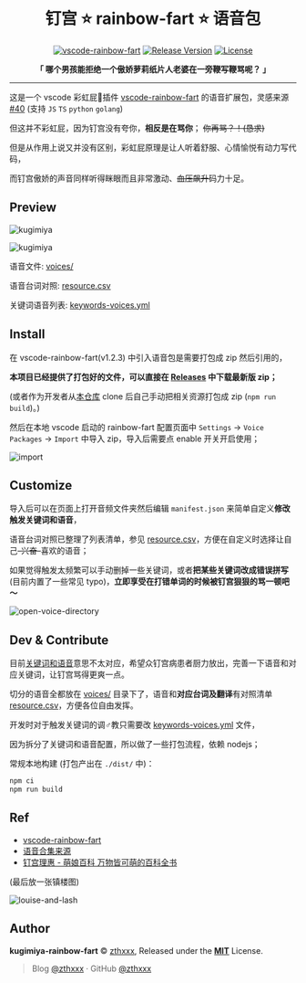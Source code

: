 <h1 align="center">
钉宫 ⭐️ rainbow-fart ⭐️ 语音包
</h1>

<p align="center">
  <a href="https://github.com/SaekiRaku/vscode-rainbow-fart" target="_blank" rel="noopener noreferrer"><img src="https://img.shields.io/badge/vscode--rainbow--fart-%E2%89%A5_v1.2.3-brightgreen.svg" alt="vscode-rainbow-fart" /></a>
  <a href="https://github.com/zthxxx/kugimiya-rainbow-fart/releases" target="_blank" rel="noopener noreferrer"><img src="https://img.shields.io/github/v/release/zthxxx/kugimiya-rainbow-fart.svg" alt="Release Version" /></a>
  <a href="https://github.com/zthxxx/kugimiya-rainbow-fart/blob/master/LICENSE" target="_blank" rel="noopener noreferrer"><img src="https://badgen.net/github/license/zthxxx/kugimiya-rainbow-fart" alt="License" /></a>
</p>

<p align="center">
<strong>「 哪个男孩能拒绝一个傲娇萝莉纸片人老婆在一旁鞭写鞭骂呢？ 」</strong>
</p>

---

这是一个 vscode 彩虹屁🌈插件 [vscode-rainbow-fart](https://github.com/SaekiRaku/vscode-rainbow-fart) 的语音扩展包，灵感来源 [#40](https://github.com/SaekiRaku/vscode-rainbow-fart/issues/40) (支持 `JS` `TS` `python` `golang`)

但这并不彩虹屁，因为钉宫没有夸你，**相反是在骂你**；  ~~你再骂？！(恳求)~~

但是从作用上说又并没有区别，彩虹屁原理是让人听着舒服、心情愉悦有动力写代码，

而钉宫傲娇的声音同样听得眯眼而且非常激动、~~血压飙升~~码力十足。


## Preview

![kugimiya](./preview/Kugimiya-preview.png)

![kugimiya](./preview/Kugimiya-preview-dark.png)

语音文件: [voices/](./voices/)

语音台词对照: [resource.csv](./resource.csv)

关键词语音列表: [keywords-voices.yml](./keywords-voices.yml)


## Install

在 vscode-rainbow-fart(v1.2.3) 中引入语音包是需要打包成 zip 然后引用的，

**本项目已经提供了打包好的文件，可以直接在 [Releases](https://github.com/zthxxx/kugimiya-rainbow-fart/releases) 中下载最新版 zip；**

(或者作为开发者从[本仓库](https://github.com/zthxxx/kugimiya-rainbow-fart) clone 后自己手动把相关资源打包成 zip (`npm run build`)。)

然后在本地 vscode 启动的 rainbow-fart 配置页面中 `Settings` -> `Voice Packages` -> `Import` 中导入 zip，导入后需要点 enable 开关开启使用；

![import](./preview/import.png)


## Customize

导入后可以在页面上打开音频文件夹然后编辑 `manifest.json` 来简单自定义**修改触发关键词和语音**，

语音台词对照已整理了列表清单，参见 [resource.csv](./resource.csv)，方便在自定义时选择让自己~~-兴奋-~~喜欢的语音；

如果觉得触发太频繁可以手动删掉一些关键词，或者**把某些关键词改成错误拼写** (目前内置了一些常见 typo)，**立即享受在打错单词的时候被钉宫狠狠的骂一顿吧～**

![open-voice-directory](./preview/open-voice-directory.png)


## Dev & Contribute

目前[关键词和语音](./keywords-voices.yml)意思不太对应，希望众钉宫病患者厨力放出，完善一下语音和对应关键词，让钉宫骂得更爽一点。

切分的语音全都放在 [voices/](./voices/) 目录下了，语音和**对应台词及翻译**有对照清单 [resource.csv](./resource.csv)，方便各位自由发挥。

开发时对于触发关键词的调♂教只需要改 [keywords-voices.yml](./keywords-voices.yml) 文件，

因为拆分了关键词和语音配置，所以做了一些打包流程，依赖 nodejs；

常规本地构建 (打包产出在 `./dist/` 中)：

```bash
npm ci
npm run build
```

## Ref

- [vscode-rainbow-fart](https://github.com/SaekiRaku/vscode-rainbow-fart)
- [语音合集来源](https://music.163.com/song?id=426850381)
- [钉宫理惠 - 萌娘百科 万物皆可萌的百科全书](https://zh.moegirl.org/zh-hans/%E9%92%89%E5%AE%AB%E7%90%86%E6%83%A0)

(最后放一张镇楼图)

![louise-and-lash](./preview/louise-and-lash.png)

## Author

**kugimiya-rainbow-fart** © [zthxxx](https://github.com/zthxxx), Released under the **[MIT](./LICENSE)** License.<br>

> Blog [@zthxxx](https://blog.zthxxx.me) · GitHub [@zthxxx](https://github.com/zthxxx)
